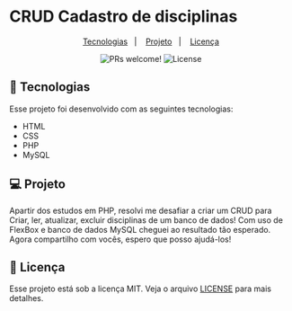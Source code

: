 # CRUD Cadastro de disciplinas

 <p align="center">
  <a href="#-tecnologias">Tecnologias</a>&nbsp;&nbsp;&nbsp;|&nbsp;&nbsp;&nbsp;
  <a href="#-projeto">Projeto</a>&nbsp;&nbsp;&nbsp;|&nbsp;&nbsp;&nbsp;
  <a href="#memo-licença">Licença</a>
</p>

<p align="center">
 <img src="https://img.shields.io/static/v1?label=PRs&message=welcome&color=49AA26&labelColor=000000" alt="PRs welcome!" />

  <img alt="License" src="https://img.shields.io/static/v1?label=license&message=MIT&color=49AA26&labelColor=000000">
</p>


## 🚀 Tecnologias

Esse projeto foi desenvolvido com as seguintes tecnologias:

- HTML
- CSS
- PHP
- MySQL


## 💻 Projeto

Apartir dos estudos em PHP, resolvi me desafiar a criar um CRUD para Criar, ler, atualizar, excluir disciplinas de um banco de dados!
Com uso de FlexBox e banco de dados MySQL cheguei ao resultado tão esperado.
Agora compartilho com vocês, espero que posso ajudá-los!


## 📝 Licença

Esse projeto está sob a licença MIT. Veja o arquivo [LICENSE](.github/LICENSE.md) para mais detalhes.

